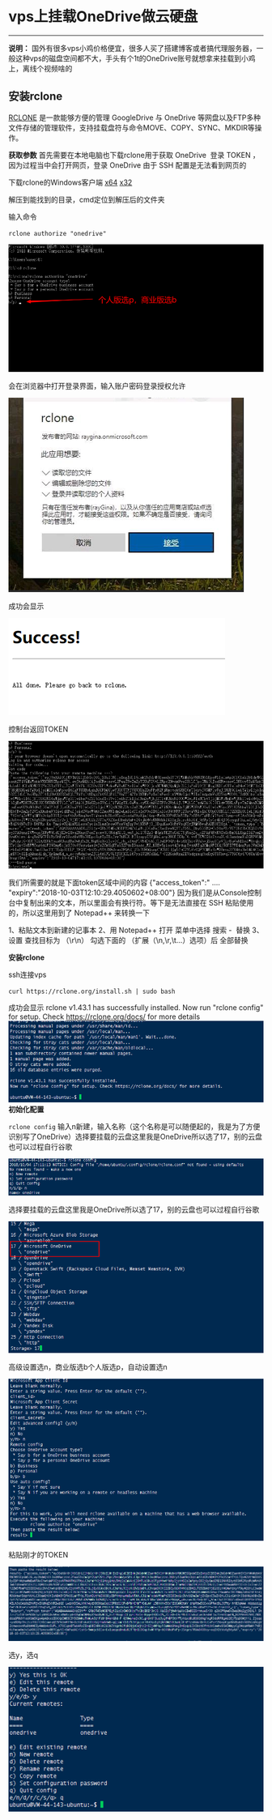 # vps上挂载OneDrive做云硬盘

------

**说明：** 国外有很多vps小鸡价格便宜，很多人买了搭建博客或者搞代理服务器，一般这种vps的磁盘空间都不大，手头有个1t的OneDrive账号就想拿来挂载到小鸡上，离线个视频啥的


## 安装rclone
[RCLONE](https://rclone.org/) 是一款能够方便的管理 GoogleDrive 与 OneDrive 等网盘以及FTP多种文件存储的管理软件，支持挂载盘符与命令MOVE、COPY、SYNC、MKDIR等操作。 

**获取参数**
首先需要在本地电脑也下载rclone用于获取 OneDrive  登录 TOKEN ， 因为过程当中会打开网页，登录 OneDrive 由于 SSH 配置是无法看到网页的

下载rclone的Windows客户端
[x64](https://downloads.rclone.org/v1.43.1/rclone-v1.43.1-windows-amd64.zip) [x32](https://downloads.rclone.org/v1.43.1/rclone-v1.43.1-windows-386.zip)

解压到能找到的目录，cmd定位到解压后的文件夹

输入命令

`rclone authorize "onedrive"`

![1](https://github.com/chain01/Cloud-hard-disk/blob/master/image/1.png)

会在浏览器中打开登录界面，输入账户密码登录授权允许

![2](https://github.com/chain01/Cloud-hard-disk/blob/master/image/2.png)

成功会显示

![3](https://github.com/chain01/Cloud-hard-disk/blob/master/image/3.png)

控制台返回TOKEN

![4](https://github.com/chain01/Cloud-hard-disk/blob/master/image/4.png)

我们所需要的就是下面token区域中间的内容 {"access_token":" .... "expiry":"2018-10-03T12:10:29.4050602+08:00"}
因为我们是从Console控制台中复制出来的文本，所以里面会有换行符。等下是无法直接在 SSH 粘贴使用的，所以这里用到了 Notepad++ 来转换一下 

1、粘贴文本到新建的记事本
2、用 Notepad++ 打开 菜单中选择 搜索 -  替换
3、设置 查找目标为 （\r\n） 勾选下面的 （扩展（\n,\r,\t...）选项）后 全部替换

**安装rclone**

ssh连接vps

`curl https://rclone.org/install.sh | sudo bash`

成功会显示
rclone v1.43.1 has successfully installed.
Now run "rclone config" for setup. Check https://rclone.org/docs/ for more details
![5](https://github.com/chain01/Cloud-hard-disk/blob/master/image/5.png)
**初始化配置**

`rclone config`
输入n新建，输入名称（这个名称是可以随便起的，我是为了方便识别写了OneDrive）选择要挂载的云盘这里我是OneDrive所以选了17，别的云盘也可以过程自行谷歌

![6](https://github.com/chain01/Cloud-hard-disk/blob/master/image/6.png)

选择要挂载的云盘这里我是OneDrive所以选了17，别的云盘也可以过程自行谷歌

![7](https://github.com/chain01/Cloud-hard-disk/blob/master/image/7.png)

高级设置选n，商业版选b个人版选p，自动设置选n

![8](https://github.com/chain01/Cloud-hard-disk/blob/master/image/8.png)

粘贴刚才的TOKEN

![9](https://github.com/chain01/Cloud-hard-disk/blob/master/image/9.png)

选y，选q

![10](https://github.com/chain01/Cloud-hard-disk/blob/master/image/10.png)






